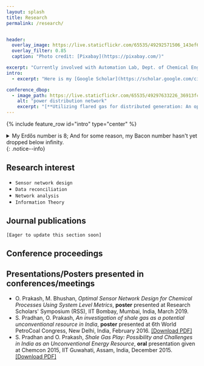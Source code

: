 ```yaml
---
layout: splash
title: Research
permalink: /research/


header:
  overlay_image: https://live.staticflickr.com/65535/49292571506_143ef68920_o.jpg #https://live.staticflickr.com/65535/49292154623_228b176860_o.jpg
  overlay_filter: 0.85
  caption: "Photo credit: [Pixabay](https://pixabay.com/)"

excerpt: "Currently involved with Automation Lab, Dept. of Chemical Engineering, IIT Bombay, India"
intro: 
  - excerpt: "Here is my [Google Scholar](https://scholar.google.com/citations?hl=en&user=B0GS6lsAAAAJ) and [ResearchGate](https://www.researchgate.net/profile/Om_Prakash120) profile."

conference_dbop:
  - image_path: https://live.staticflickr.com/65535/49297633226_36913fc912_o.jpg
    alt: "power distribution network"
    excerpt: "[**Utilizing flared gas for distributed generation: An optimization based approach**](https://aip.scitation.org/doi/abs/10.1063/1.5096498) <br> Deepika Bishnoi, *Om Prakash*, Harsh Chaturvedi <br>  AIP Conference Proceedings 2091, 020007 (April 2019) <br> <br> A large quantity of natural gas coming out of gas wells is flared or vent out into the atmosphere. Natural gas, primarily composed of methane, which is a more potent greenhouse gas than carbon dioxide, poses a more significant threat to the environment. Here, we present an idea to utilize natural gas to convert into electricity in situ for local power requirements. In particular, we present an optimization-based approach to allocating the optimal number of technologies required to generate power and network to distribute power."
---
```

{% include feature_row id="intro" type="center" %}

<details><summary> <i class="fas fa-plus-circle"></i> My Erdős number is 8; And for some reason, my Bacon number hasn't yet dropped below infinity.</summary>
<p>
Om Prakash -> Mani Bhushan -> Sharad Bhartiya -> Paluri S. V. Nataraj -> Paresh M. Date -> Gautam Mitra -> Gregory Z. Gutin -> Noga Alon -> Paul Erdős
</p>
</details>
{: .notice--info}

## Research interest
- `Sensor network design`
- `Data reconciliation`
- `Network analysis`
- `Information Theory`

## Journal publications
`[Eager to update this section soon]`

## Conference proceedings
[//]: <{% include feature_row id="conference_dbop" type="left" %}>

## Presentations/Posters presented in conferences/meetings
- O. Prakash, M. Bhushan, *Optimal Sensor Network Design for Chemical Processes Using System Level Metrics*, **poster** presented at Research Scholars' Symposium (RSS), IIT Bombay, Mumbai, India, March 2019.
- S. Pradhan, O. Prakash, *An investigation of shale gas as a potential unconventional resource in India*, **poster** presented at 6th World PetroCoal Congress, New Delhi, India, February 2016. [[Download PDF]](https://www.researchgate.net/publication/307930096_An_investigation_of_shale_gas_as_a_potential_unconventional_resource_in_India)
- S. Pradhan and O. Prakash, *Shale Gas Play: Possibility and Challenges in India as an Unconventional Energy Resource*, **oral** presentation given at Chemcon 2015, IIT Guwahati, Assam, India, December 2015. [[Download PDF]](https://www.researchgate.net/publication/307931834_Shale_Gas_Play_Possibility_and_Challenges_in_India_as_an_Unconventional_Energy_Resource/stats)

